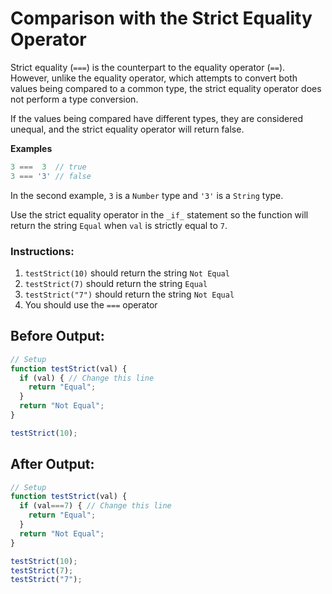 # Comparison with the Strict Equality Operator

Strict equality (`===`) is the counterpart to the equality operator (`==`). However, unlike the equality operator, which attempts to convert both values being compared to a common type, the strict equality operator does not perform a type conversion.

If the values being compared have different types, they are considered unequal, and the strict equality operator will return false.

**Examples**
```javascript
3 ===  3  // true
3 === '3' // false
```

In the second example, `3` is a `Number` type and `'3'` is a `String` type.

Use the strict equality operator in the `_if_` statement so the function will return the string `Equal` when `val` is strictly equal to `7`.

### Instructions:
1. `testStrict(10)` should return the string `Not Equal`
2. `testStrict(7)` should return the string `Equal`
3. `testStrict("7")` should return the string `Not Equal`
4. You should use the `===` operator

## Before Output:
```javascript
// Setup
function testStrict(val) {
  if (val) { // Change this line
    return "Equal";
  }
  return "Not Equal";
}

testStrict(10);
```

## After Output:
```javascript
// Setup
function testStrict(val) {
  if (val===7) { // Change this line
    return "Equal";
  }
  return "Not Equal";
}

testStrict(10);
testStrict(7);
testStrict("7");
```
